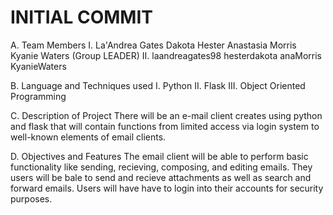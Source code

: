 # INITIAL COMMIT 

A. Team Members
	I. La'Andrea Gates
	   Dakota Hester
	   Anastasia Morris
	   Kyanie Waters (Group LEADER) 
	II. laandreagates98
	    hesterdakota
	    anaMorris
	    KyanieWaters

B. Language and Techniques used
	I. Python 
	II. Flask 
	III. Object Oriented Programming

C. Description of Project 
	There will be an e-mail client creates using python and flask that will contain functions from limited access via login system to well-known elements of email clients.

D. Objectives and Features
The email client will be able to perform basic functionality like sending, recieving, composing, and editing emails. They users will be bale to send and recieve attachments as well as search and forward emails. Users will have have to login into their accounts for security purposes.

